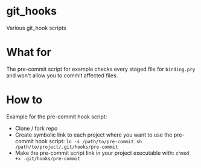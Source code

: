 git_hooks
=========

Various git_hook scripts

What for
========

The pre-commit script for example checks every staged file for `binding.pry` and won't allow you to commit affected files.

How to
======

Example for the pre-commit hook script:

* Clone / fork repo
* Create symbolic link to each project where you want to use the pre-commit hook script: 
  `ln -s /path/to/pre-commit.sh /path/to/project/.git/hooks/pre-commit`
* Make the pre-commit script link in your project executable with:
  `chmod +x .git/hooks/pre-commit` 
